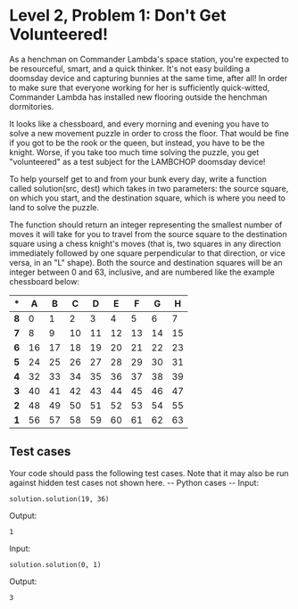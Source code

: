 # Level 2, Problem 1: Don't Get Volunteered!
As a henchman on Commander Lambda's space station, you're expected to be resourceful, smart, and a quick thinker. It's not easy building a doomsday device and capturing bunnies at the same time, after all! In order to make sure that everyone working for her is sufficiently quick-witted, Commander Lambda has installed new flooring outside the henchman dormitories. 

It looks like a chessboard, and every morning and evening you have to solve a new movement puzzle in order to cross the floor. That would be fine if you got to be the rook or the queen, but instead, you have to be the knight. Worse, if you take too much time solving the puzzle, you get "volunteered" as a test subject for the LAMBCHOP doomsday device!

To help yourself get to and from your bunk every day, write a function called solution(src, dest) which takes in two parameters: the source square, on which you start, and the destination square, which is where you need to land to solve the puzzle. 

The function should return an integer representing the smallest number of moves it will take for you to travel from the source square to the destination square using a chess knight's moves (that is, two squares in any direction immediately followed by one square perpendicular to that direction, or vice versa, in an "L" shape). Both the source and destination squares will be an integer between 0 and 63, inclusive, and are numbered like the example chessboard below:

| * | A | B | C | D | E | F | G | H |
|---|---|---|---|---|---|---|---|---|
| **8** | 0| 1| 2| 3| 4| 5| 6| 7|
| **7** | 8| 9|10|11|12|13|14|15|
| **6** |16|17|18|19|20|21|22|23|
| **5** |24|25|26|27|28|29|30|31|
| **4** |32|33|34|35|36|37|38|39|
| **3** |40|41|42|43|44|45|46|47|
| **2** |48|49|50|51|52|53|54|55|
| **1** |56|57|58|59|60|61|62|63|
## Test cases 
Your code should pass the following test cases. 
Note that it may also be run against hidden test cases not shown here. 
-- Python cases -- 
Input: 
```
solution.solution(19, 36)
```
Output: 
```
1
```
Input: 
```
solution.solution(0, 1)
```
Output: 
```
3
```